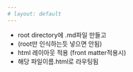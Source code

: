 ```yaml
---
# layout: default
---
```


- root directory에 .md파일 만들고 
- (root만 인식하는듯 넣으면 안됨) 
- html 레이아웃 적용 (front matter적용시)
- 해당 파일이름.html로 라우팅됨


